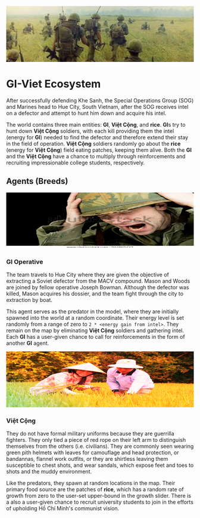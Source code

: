<div style="text-align:center"><img src="https://github.com/Darvvvin/GI-VietCong-Ecosystem/blob/main/readme/header.png" height="150px" width="1000px"/></div>

# GI-Viet Ecosystem
 
After successfully defending Khe Sanh, the Special Operations Group (SOG) and Marines head to Hue City, South Vietnam, after the SOG receives intel on a defector and attempt to hunt him down and acquire his intel.

The world contains three main entities: **GI**, **Việt Cộng**, and **rice**. **GI**s try to hunt down **Việt Cộng** soldiers, with each kill providing them the intel (energy for **GI**) needed to find the defector and therefore extend their stay in the field of operation. **Việt Cộng** soldiers randomly go about the **rice** (energy for **Việt Cộng**) field eating patches, keeping them alive. Both the **GI** and the **Việt Cộng** have a chance to multiply through reinforcements and recruiting impressionable college students, respectively. 

## Agents (Breeds)

<div style="text-align:center"><img src="https://github.com/Darvvvin/GI-VietCong-Ecosystem/blob/main/readme/gi.png" height="150px" width="1000px"/></div>

### GI Operative

The team travels to Hue City where they are given the objective of extracting a Soviet defector from the MACV compound. Mason and Woods are joined by fellow operative Joseph Bowman. Although the defector was killed, Mason acquires his dossier, and the team fight through the city to extraction by boat.

This agent serves as the predator in the model, where they are initially spawned into the world at a random coordinate. Their energy level is set randomly from a range of zero to `2 * <energy gain from intel>`. They remain on the map by eliminating **Việt Cộng** soldiers and gathering intel. Each **GI** has a user-given chance to call for reinforcements in the form of another **GI** agent. 

<div style="text-align:center"><img src="https://github.com/Darvvvin/GI-VietCong-Ecosystem/blob/main/readme/cong.png" height="150px" width="1000px"/></div>

### Việt Cộng

They do not have formal military uniforms because they are guerrilla fighters. They only tied a piece of red rope on their left arm to distinguish themselves from the others (i.e. civilians). They are commonly seen wearing green pith helmets with leaves for camouflage and head protection, or bandannas, flannel work outfits, or they are shirtless leaving them susceptible to chest shots, and wear sandals, which expose feet and toes to shots and the muddy environment.

Like the predators, they spawn at random locations in the map. Their primary food source are the patches of **rice**, which has a random rate of growth from zero to the user-set upper-bound in the growth slider. There is a also a user-given chance to recruit university students to join in the efforts of upholding Hồ Chí Minh's communist vision.







